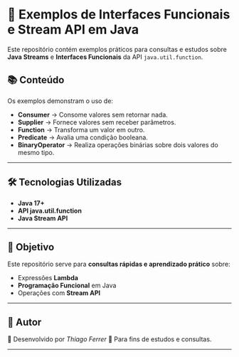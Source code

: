 # 🚀 Exemplos de Interfaces Funcionais e Stream API em Java

Este repositório contém exemplos práticos para consultas e estudos sobre **Java Streams** e **Interfaces Funcionais** da API `java.util.function`.

## 📚 Conteúdo
Os exemplos demonstram o uso de:

- **Consumer** → Consome valores sem retornar nada.
- **Supplier** → Fornece valores sem receber parâmetros.
- **Function** → Transforma um valor em outro.
- **Predicate** → Avalia uma condição booleana.
- **BinaryOperator** → Realiza operações binárias sobre dois valores do mesmo tipo.

---

## 🛠️ Tecnologias Utilizadas

* **Java 17+**
* **API java.util.function**
* **Java Stream API**

---

## 🎯 Objetivo

Este repositório serve para **consultas rápidas e aprendizado prático** sobre:

* Expressões **Lambda**
* **Programação Funcional** em Java
* Operações com **Stream API**

---

## 📌 Autor

👤 Desenvolvido por *Thiago Ferrer*
📘 Para fins de estudos e consultas.

---
